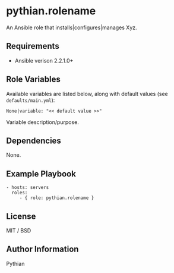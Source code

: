 pythian.rolename
=========

An Ansible role that installs|configures|manages Xyz.

Requirements
------------

- Ansible verison 2.2.1.0+

Role Variables
--------------

Available variables are listed below, along with default values (see `defaults/main.yml`):

    None|variable: "<< default value >>"

Variable description/purpose.

Dependencies
------------

None.

Example Playbook
----------------

    - hosts: servers
      roles:
         - { role: pythian.rolename }

License
-------

MIT / BSD

Author Information
------------------

Pythian
